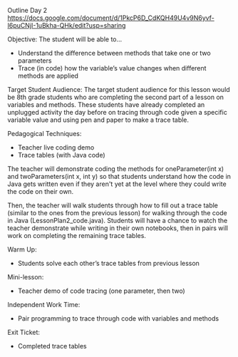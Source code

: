 Outline Day 2
https://docs.google.com/document/d/1PkcP6D_CdKQH49U4v9N6yvf-I6puCNjI-1uBkha-QHk/edit?usp=sharing

Objective:
The student will be able to…
- Understand the difference between methods that take one or two parameters
- Trace (in code) how the variable’s value changes when different methods are applied

Target Student Audience:
The target student audience for this lesson would be 8th grade students who are completing the second part of a lesson on variables and methods. These students have already completed an unplugged activity the day before on tracing through code given a specific variable value and using pen and paper to make a trace table.

Pedagogical Techniques:
- Teacher live coding demo
- Trace tables (with Java code)

The teacher will demonstrate coding the methods for oneParameter(int x) and twoParameters(int x, int y) so that students understand how the code in Java gets written even if they aren't yet at the level where they could write the code on their own.

Then, the teacher will walk students through how to fill out a trace table (similar to the ones from the previous lesson) for walking through the code in Java (LessonPlan2_code.java). Students will have a chance to watch the teacher demonstrate while writing in their own notebooks, then in pairs will work on completing the remaining trace tables.

Warm Up:
- Students solve each other’s trace tables from previous lesson

Mini-lesson:
- Teacher demo of code tracing (one parameter, then two)

Independent Work Time:
- Pair programming to trace through code with variables and methods

Exit Ticket:
- Completed trace tables
